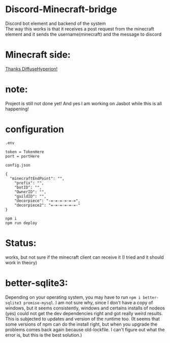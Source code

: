 # Discord-Minecraft-bridge
Discord bot element and backend of the system         
The way this works is that it receives a post request from the minecraft element and it sends the username(minecraft) and the message to discord


# Minecraft side:
[Thanks DiffuseHyperion!](https://github.com/DiffuseHyperion/DiscordMinecraftBridge)


# note:
Project is still not done yet! And yes I am working on Jasbot while this is all happening!

# configuration
```
.env

token = TokenHere
port = portHere
```

```
config.json

{	
  "minecraftEndPoint": "",
	"prefix": "",
	"botID": "",
	"OwnerID": "",
	"guildID": "",
	"decorpiece": "-=-=-=-=-=-=",
	"decorpiece2": "=-=-=-=-=-=-"
}
```


```
npm i
npm run deploy
```
# Status:
works, but not sure if the minecraft client can receive it (I tried and it should work in theory)


# better-sqlite3:
Depending on your operating system, you may have to run `npm i better-sqlite3 promise-mysql`. I am not sure why, since I don't have a copy of windows, but it seems consistently, windows and certains installs of nodeos (yes) could not get the dev dependencies right and got really weird results. This is subjected to updates and version of the runtime too. (It seems that some versions of npm can do the install right, but when you upgrade the problems comes back again because old-lockfile. I can't figure out what the error is, but this is the best solution.)
